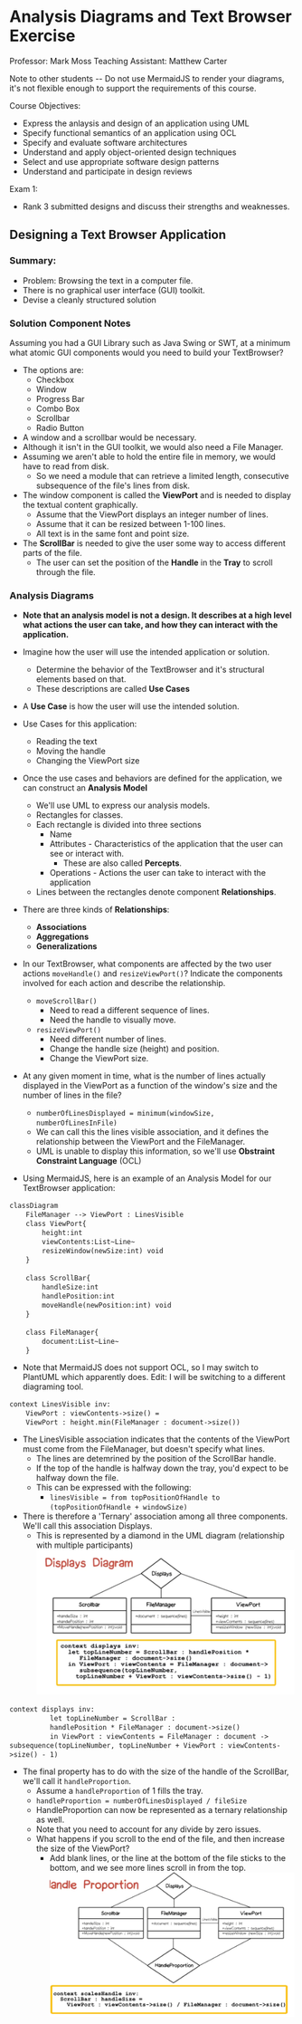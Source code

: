 # Analysis Diagrams and Text Browser Exercise
Professor: Mark Moss
Teaching Assistant: Matthew Carter

Note to other students -- Do not use MermaidJS to render your diagrams, it's not flexible enough to support the requirements of this course.

Course Objectives:
- Express the anlaysis and design of an application using UML
- Specify functional semantics of an application using OCL
- Specify and evaluate software architectures
- Understand and apply object-oriented design techniques
- Select and use appropriate software design patterns
- Understand and participate in design reviews

Exam 1:
- Rank 3 submitted designs and discuss their strengths and weaknesses.
## Designing a Text Browser Application
### Summary:
- Problem: Browsing the text in a computer file.
- There is no graphical user interface (GUI) toolkit.
- Devise a cleanly structured solution
### Solution Component Notes
Assuming you had a GUI Library such as Java Swing or SWT, at a minimum what atomic GUI components would you need to build your TextBrowser?
- The options are:
	- Checkbox
	- Window
	- Progress Bar
	- Combo Box
	- Scrollbar
	- Radio Button
- A window and a scrollbar would be necessary.
- Although it isn't in the GUI toolkit, we would also need a File Manager.
- Assuming we aren't able to hold the entire file in memory, we would have to read from disk.
	- So we need a module that can retrieve a limited length, consecutive subsequence of the file's lines from disk.
- The window component is called the **ViewPort** and is needed to display the textual content graphically. 
	- Assume that the ViewPort displays an integer number of lines.
	- Assume that it can be resized between 1-100 lines.
	- All text is in the same font and point size.
- The **ScrollBar** is needed to give the user some way to access different parts of the file.
	- The user can set the position of the **Handle** in the **Tray** to scroll through the file.
### Analysis Diagrams
- **Note that an analysis model is not a design. It describes at a high level what actions the user can take, and how they can interact with the application.**
- Imagine how the user will use the intended application or solution.
	- Determine the behavior of the TextBrowser and it's structural elements based on that.
	- These descriptions are called **Use Cases**
- A **Use Case** is how the user will use the intended solution.
- Use Cases for this application:
	- Reading the text
	- Moving the handle
	- Changing the ViewPort size
- Once the use cases and behaviors are defined for the application, we can construct an **Analysis Model**
	- We'll use UML to express our analysis models.
	- Rectangles for classes.
	- Each rectangle is divided into three sections
		- Name
		- Attributes - Characteristics of the application that the user can see or interact with.
			- These are also called **Percepts**.
		- Operations - Actions the user can take to interact with the application
	- Lines between the rectangles denote component **Relationships**.
- There are three kinds of **Relationships**:
	- **Associations**
	- **Aggregations**
	- **Generalizations**
- In our TextBrowser, what components are affected by the two user actions `moveHandle()` and `resizeViewPort()`? Indicate the components involved for each action and describe the relationship.
	- `moveScrollBar()`
		- Need to read a different sequence of lines.
		- Need the handle to visually move.
	- `resizeViewPort()`
		- Need different number of lines.
		- Change the handle size (height) and position.
		- Change the ViewPort size.

- At any given moment in time, what is the number of lines actually displayed in the ViewPort as a function of the window's size and the number of lines in the file?
	- `numberOfLinesDisplayed = minimum(windowSize, numberOfLinesInFile)`
	- We can call this the lines visible association, and it defines the relationship between the ViewPort and the FileManager.
	- UML is unable to display this information, so we'll use **Obstraint Constraint Language** (OCL)

- Using MermaidJS, here is an example of an Analysis Model for our TextBrowser application:

```mermaid
classDiagram
	FileManager --> ViewPort : LinesVisible
	class ViewPort{
		height:int
		viewContents:List~Line~
		resizeWindow(newSize:int) void
	}
	
	class ScrollBar{
		handleSize:int
		handlePosition:int
		moveHandle(newPosition:int) void
	}
	
	class FileManager{
		document:List~Line~
	}
```
- Note that MermaidJS does not support OCL, so I may switch to PlantUML which apparently does. Edit: I will be switching to a different diagraming tool.
```ocl
context LinesVisible inv:
	ViewPort : viewContents->size() =
	ViewPort : height.min(FileManager : document->size())
```
- The LinesVisible association indicates that the contents of the ViewPort must come from the FileManager, but doesn't specify what lines.
	- The lines are detemrined by the position of the ScrollBar handle. 
	- If the top of the handle is halfway down the tray, you'd expect to be halfway down the file.
	- This can be expressed with the following:
		- `linesVisible = from topPositionOfHandle to (topPositionOfHandle + windowSize)`
- There is therefore a 'Ternary' association among all three components. We'll call this association Displays.
	- This is represented by a diamond in the UML diagram (relationship with multiple participants)
![](OMSCS-Notes/Images/Pasted%20image%2020250819203222.png)
```ocl
context displays inv:
		  let topLineNumber = ScrollBar : 
		  handlePosition * FileManager : document->size()
		  in ViewPort : viewContents = FileManager : document -> subsequence(topLineNumber, topLineNumber + ViewPort : viewContents->size() - 1)
```
- The final property has to do with the size of the handle of the ScrollBar, we'll call it `handleProportion`.
	- Assume a `handleProportion` of 1 fills the tray.
	- `handleProportion = numberOfLinesDisplayed / fileSize`
	- HandleProportion can now be represented as a ternary relationship as well.
	- Note that you need to account for any divide by zero issues.
	- What happens if you scroll to the end of the file, and then increase the size of the ViewPort? 
		- Add blank lines, or the line at the bottom of the file sticks to the bottom, and we see more lines scroll in from the top.
![](OMSCS-Notes/Images/Pasted%20image%2020250819202859.png)

